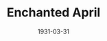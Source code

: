 ---
title: Enchanted April
date: 1931-03-31
closing_date:
layout: productions
featured_image:
image_caption:
image_credit:
playbill:
category:
Theatre: Theatre Jacksonville
cast:
- Lady Caroline Dester: Elizabeth Edwards
- Thomas Briggs: Elliott Adams
- Mellersh Wilkins: Harry T. Gray
- Rose Arbuthnot: Katherine Adams
- Lotty Wilkins: Louise Twitty
- Franceska: Maude L. Bowie
- Mrs. William Fisher: Mrs. E.H. Seabrook
- Ferdinand Arundel: Philip S. May
crew:
- Director: Jeannette Grether Borum
understudies:
orchestra:
external_links:
---